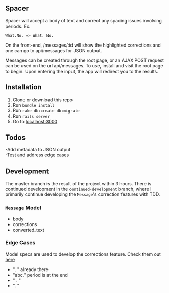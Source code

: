 ## Spacer

Spacer will accept a body of text and correct any spacing issues involving periods. Ex. 

```
What.No. => What. No.
```

On the front-end, /messages/:id will show the highlighted corrections and one can go to api/messages for JSON output.

Messages can be created through the root page, or an AJAX POST request can be used on the url api/messages. To use, install and visit the root page to begin. Upon entering the input, the app will redirect you to the results. 

## Installation

1. Clone or download this repo
2. Run `bundle install`
3. Run `rake db:create db:migrate`
4. Run `rails server`
5. Go to [localhost:3000](localhost:3000)


## Todos

-Add metadata to JSON output  
-Test and address edge cases  

## Development
The master branch is the result of the project within 3 hours. There is continued development in the `continued-development` branch, where I primarily continue developing the `Message`'s correction features with TDD. 

### `Message` Model
- body  
- corrections  
- converted_text  

### Edge Cases
[here]: https://github.com/Holyoke/Spacer-Rails/blob/master/spec/models/message_spec.rb "here"

Model specs are used to develop the corrections feature. Check them out [here]

- ". " already there  
- "abc." period is at the end  
- " . "  
- ".  "  